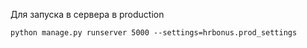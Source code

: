 Для запуска в сервера в production  

`python manage.py runserver 5000 --settings=hrbonus.prod_settings`
